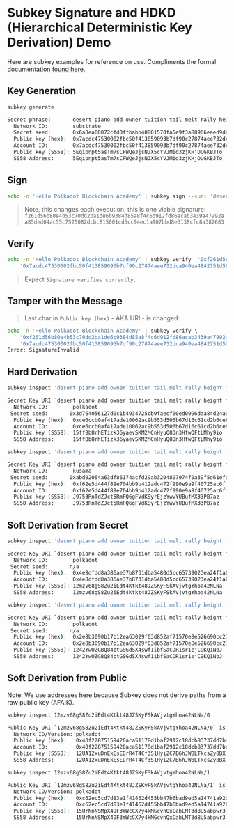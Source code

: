 # Subkey Signature and HDKD (Hierarchical Deterministic Key Derivation) Demo

Here are subkey examples for reference on use.
Compliments the formal documentation [found here](https://github.com/paritytech-stg/polkadot-sdk/tree/master/substrate/bin/utils/subkey#subkey).

## Key Generation

```sh
subkey generate

Secret phrase:       desert piano add owner tuition tail melt rally height faint thunder immune
  Network ID:        substrate
  Secret seed:       0x6a0ea68072cfd0ffbabb40801570fa5e9f3a88966eaed9dedaeb0cf140b9cd8d
  Public key (hex):  0x7acdc47530002fbc50f413859093b7df90c27874aee732dca940ea4842751d58
  Account ID:        0x7acdc47530002fbc50f413859093b7df90c27874aee732dca940ea4842751d58
  Public key (SS58): 5Eqipnpt5asTm7sCFWQeJjsNJX5cYVJMid3zjKHjDUGKBJTo
  SS58 Address:      5Eqipnpt5asTm7sCFWQeJjsNJX5cYVJMid3zjKHjDUGKBJTo
```

## Sign

```sh
echo -n 'Hello Polkadot Blockchain Academy' | subkey sign --suri 'desert piano add owner tuition tail melt rally height faint thunder immune'
```

> Note, this changes each execution, this is one viable signature: `f261d56b80e4b53c70dd2ba1de6b9384d85a8f4c6d912fd86acab3439a47992aa85ded04ac55c7525082dcbc815001cd5cc94ec1a907bbd8e3138cfc8a382683`

## Verify

```sh
echo -n 'Hello Polkadot Blockchain Academy' | subkey verify  '0xf261d56b80e4b53c70dd2ba1de6b9384d85a8f4c6d912fd86acab3439a47992aa85ded04ac55c7525082dcbc815001cd5cc94ec1a907bbd8e3138cfc8a382683' \
    '0x7acdc47530002fbc50f413859093b7df90c27874aee732dca940ea4842751d58'
```

> Expect `Signature verifies correctly.`

## Tamper with the Message

> Last char in `Public key (hex)` - AKA URI - is changed:

```sh
echo -n 'Hello Polkadot Blockchain Academy' | subkey verify \
	'0xf261d56b80e4b53c70dd2ba1de6b9384d85a8f4c6d912fd86acab3439a47992aa85ded04ac55c7525082dcbc815001cd5cc94ec1a907bbd8e3138cfc8a382683' \
    '0x7acdc47530002fbc50f413859093b7df90c27874aee732dca940ea4842751d59'
Error: SignatureInvalid
```

## Hard Derivation

```sh
subkey inspect 'desert piano add owner tuition tail melt rally height faint thunder immune//polkadot' --network polkadot

Secret Key URI `desert piano add owner tuition tail melt rally height faint thunder immune//polkadot` is account:
  Network ID:        polkadot
 Secret seed:       0x3d764056127d0c1b4934725cb9faecf00ed0996daa84d24a903b906f319e06bf
  Public key (hex):  0xce6ccb0af417ade10062ac9b553d506b67d16c61cd2b6ce85330bc023db7e906
  Account ID:        0xce6ccb0af417ade10062ac9b553d506b67d16c61cd2b6ce85330bc023db7e906
  Public key (SS58): 15ffBb8rhETizk36yaevSKM2MCnHyuQ8Dn3HfwQFtLMhy9io
  SS58 Address:      15ffBb8rhETizk36yaevSKM2MCnHyuQ8Dn3HfwQFtLMhy9io
```

```sh
subkey inspect 'desert piano add owner tuition tail melt rally height faint thunder immune//kusama' --network kusama

Secret Key URI `desert piano add owner tuition tail melt rally height faint thunder immune//kusama` is account:
  Network ID:        kusama
 Secret seed:       0xabd92064a63df86174acfd29ab3204897974f0a39f5d61efdd30099aa5f90bd9
  Public key (hex):  0xf62e5d444f89e704bb9b412adc472f990e9a9f40725ac6ff3abee1c9b7625a63
  Account ID:        0xf62e5d444f89e704bb9b412adc472f990e9a9f40725ac6ff3abee1c9b7625a63
  Public key (SS58): J9753RnTdZJct5RmFQ6gFVdKSyrEjzYwvYUBufMX33PB7az
  SS58 Address:      J9753RnTdZJct5RmFQ6gFVdKSyrEjzYwvYUBufMX33PB7az
```

## Soft Derivation from Secret

```sh
subkey inspect 'desert piano add owner tuition tail melt rally height faint thunder immune//polkadot/0' --network polkadot

Secret Key URI `desert piano add owner tuition tail melt rally height faint thunder immune//polkadot/0` is account:
  Network ID:        polkadot
 Secret seed:       n/a
  Public key (hex):  0x4e8dfdd8a386ae37b8731dba5480d5cc65739023ea24f1a09d88be1bd9dff86b
  Account ID:        0x4e8dfdd8a386ae37b8731dba5480d5cc65739023ea24f1a09d88be1bd9dff86b
  Public key (SS58): 12mzv68gS8Zu2iEdt4Ktkt48JZSKyFSkAVjvtgYhoa42NLNa
  SS58 Address:      12mzv68gS8Zu2iEdt4Ktkt48JZSKyFSkAVjvtgYhoa42NLNa
```

```sh
subkey inspect 'desert piano add owner tuition tail melt rally height faint thunder immune//polkadot/1' --network polkadot

Secret Key URI `desert piano add owner tuition tail melt rally height faint thunder immune//polkadot/1` is account:
  Network ID:        polkadot
 Secret seed:       n/a
  Public key (hex):  0x2e8b3090b17b12ea63029f03d852af71570e8e526690cc271491318a45785e33
  Account ID:        0x2e8b3090b17b12ea63029f03d852af71570e8e526690cc271491318a45785e33
  Public key (SS58): 1242YwUZGBQ84btGSGdSX4swf1ibfSaCDR1sr1ejC9KQ1NbJ
  SS58 Address:      1242YwUZGBQ84btGSGdSX4swf1ibfSaCDR1sr1ejC9KQ1NbJ
```

## Soft Derivation from Public

Note: We use addresses here because Subkey does not derive paths from a raw public key (AFAIK).

```sh
subkey inspect 12mzv68gS8Zu2iEdt4Ktkt48JZSKyFSkAVjvtgYhoa42NLNa/0

Public Key URI `12mzv68gS8Zu2iEdt4Ktkt48JZSKyFSkAVjvtgYhoa42NLNa/0` is account:
  Network ID/Version: polkadot
  Public key (hex):   0x40f22875159420aca51178d1baf2912c18dcb83737dd7bd39dc6743da326dd1c
  Account ID:         0x40f22875159420aca51178d1baf2912c18dcb83737dd7bd39dc6743da326dd1c
  Public key (SS58):  12UA12xuDnEkEsEDrR4T4Cf3S1Hyi2C7B6hJW8LTkcsZy8BX
  SS58 Address:       12UA12xuDnEkEsEDrR4T4Cf3S1Hyi2C7B6hJW8LTkcsZy8BX
```

```sh
subkey inspect 12mzv68gS8Zu2iEdt4Ktkt48JZSKyFSkAVjvtgYhoa42NLNa/1

Public Key URI `12mzv68gS8Zu2iEdt4Ktkt48JZSKyFSkAVjvtgYhoa42NLNa/1` is account:
  Network ID/Version: polkadot
  Public key (hex):   0xc62ec5cd7d83e1f41462d455bb47b6bad9ed5a14741a920ead8366c63746391b
  Account ID:         0xc62ec5cd7d83e1f41462d455bb47b6bad9ed5a14741a920ead8366c63746391b
  Public key (SS58):  15UrNnNSMpX49F3mWcCX7y4kMGcvnQxCabLMT3d8U5abpwr3
  SS58 Address:       15UrNnNSMpX49F3mWcCX7y4kMGcvnQxCabLMT3d8U5abpwr3
```
